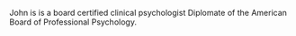 John is is a board certified clinical psychologist Diplomate of the American Board of Professional Psychology.

